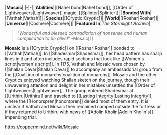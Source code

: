 |**Mosaic**|
|-|-|
|**Abilities**|[[Nahel bond\|Nahel bond]], [[Order of Lightweavers\|Lightweaver]] magic, [[Splinter\|Splinter]]|
|**Bonded With**|[[Vathah\|Vathah]]|
|**Species**|[[Cryptic\|Cryptic]]|
|**World**|[[Roshar\|Roshar]]|
|**Universe**|[[Cosmere\|Cosmere]]|
|**Featured In**|*The Stormlight Archive*|

>“*Wonderful and blessed contradiction of nonsense and human complication to be alive!*”
\-Mosaic[1]


**Mosaic** is a [[Cryptic\|Cryptic]] on [[Roshar\|Roshar]] bonded to [[Vathah\|Vathah]]. In [[Shadesmar\|Shadesmar]], her head pattern has sharp lines in it and often includes rapid sections that look like [[Women's script\|women's script]].
In 1175, Vathah and Mosaic were chosen by [[Shallan Davar\|Shallan Davar]] to accompany an ambassadorial group from the [[Coalition of monarchs\|coalition of monarchs]]. Mosaic and the other Cryptics enjoyed watching Shallan sketch on the journey, though their unwavering attention and delight in her mistakes unsettled the [[Order of Lightweavers\|Lightweaver]]. The group entered Shadesmar at [[Urithiru\|Urithiru]] and traveled to [[Lasting Integrity\|Lasting Integrity]], where the [[Honorspren\|honorspren]] denied most of them entry. It is unclear if Vathah and Mosaic then remained camped outside the fortress or if they returned to Urithiru with news of [[Adolin Kholin\|Adolin Kholin's]] impending trial.



https://coppermind.net/wiki/Mosaic